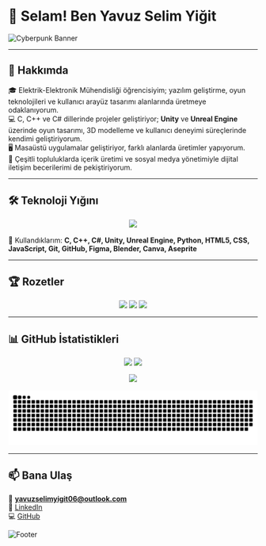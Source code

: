 # 👋 Selam! Ben Yavuz Selim Yiğit

![Cyberpunk Banner](https://i.ibb.co/MkP0VnN/glitch-banner.gif)

---

## 🧩 Hakkımda
🎓 Elektrik-Elektronik Mühendisliği öğrencisiyim; yazılım geliştirme, oyun teknolojileri ve kullanıcı arayüz tasarımı alanlarında üretmeye odaklanıyorum.  
💻 C, C++ ve C# dillerinde projeler geliştiriyor; **Unity** ve **Unreal Engine** üzerinde oyun tasarımı, 3D modelleme ve kullanıcı deneyimi süreçlerinde kendimi geliştiriyorum.  
🖥️ Masaüstü uygulamalar geliştiriyor, farklı alanlarda üretimler yapıyorum.  
🎨 Çeşitli topluluklarda içerik üretimi ve sosyal medya yönetimiyle dijital iletişim becerilerimi de pekiştiriyorum.  

---

## 🛠️ Teknoloji Yığını

<p align="center">
  <img src="https://skillicons.dev/icons?i=c,cpp,cs,unity,unreal,python,html,css,js,git,github,figma,blender,canva,aseprite" />
</p>

📌 Kullandıklarım: **C, C++, C#, Unity, Unreal Engine, Python, HTML5, CSS, JavaScript, Git, GitHub, Figma, Blender, Canva, Aseprite**

---

## 🏆 Rozetler
<p align="center">
  <img src="https://img.shields.io/badge/GameDev-%F0%9F%8E%AE-blue?style=for-the-badge" />
  <img src="https://img.shields.io/badge/Desktop%20Apps-%F0%9F%92%BB-orange?style=for-the-badge" />
  <img src="https://img.shields.io/badge/UI%2FUX-%F0%9F%8E%A8-purple?style=for-the-badge" />
</p>

---

## 📊 GitHub İstatistikleri

<p align="center">
  <img src="https://github-readme-stats.vercel.app/api?username=Yavuz-Selim-Yigit&show_icons=true&title_color=22d3ee&icon_color=22c55e&text_color=38bdf8&bg_color=0d1117&hide_border=true" height="160" />
  <img src="https://github-readme-stats.vercel.app/api/top-langs/?username=Yavuz-Selim-Yigit&layout=compact&title_color=22d3ee&text_color=38bdf8&bg_color=0d1117&hide_border=true" height="160" />
</p>

<p align="center">
  <img src="https://github-readme-streak-stats.herokuapp.com/?user=Yavuz-Selim-Yigit&theme=blue-green&hide_border=true" />
</p>

<p align="center">
<img src="https://raw.githubusercontent.com/Platane/snk/output/github-contribution-grid-snake.svg" alt="commit snake" />
</p>

---

## 📫 Bana Ulaş
📧 **yavuzselimyigit06@outlook.com**  
💼 [LinkedIn](https://www.linkedin.com/in/yavuz-selim-yigit)  
💻 [GitHub](https://github.com/Yavuz-Selim-Yigit)

![Footer](https://capsule-render.vercel.app/api?type=waving&color=100:22c55e,0:22d3ee&height=120&section=footer)
